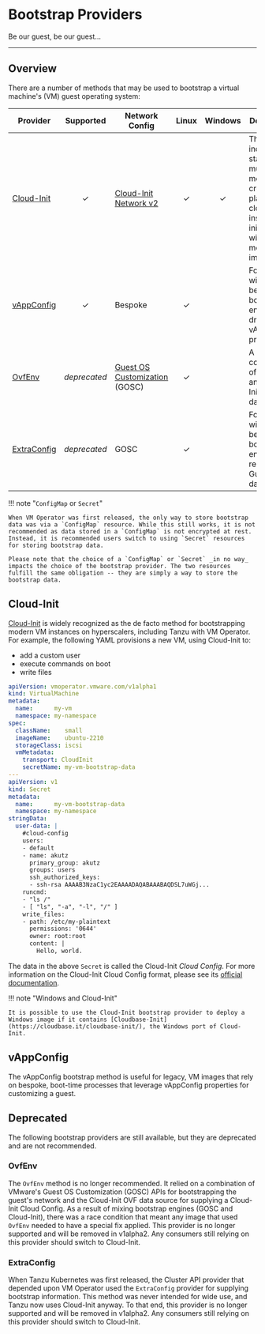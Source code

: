 # Bootstrap Providers

Be our guest, be our guest...

---

## Overview

There are a number of methods that may be used to bootstrap a virtual machine's (VM) guest operating system:

| Provider                    | Supported    | Network Config                | Linux | Windows | Description |
|-----------------------------|:------------:|-------------------------------|:-----:|:-------:|-------------|
| [Cloud-Init](#cloud-init)   |       ✓      | [Cloud-Init Network v2](https://cloudinit.readthedocs.io/en/latest/reference/network-config-format-v2.html) |   ✓   |     ✓    | The industry standard, multi-distro method for cross-platform, cloud instance initialization with modern, VM images |
| [vAppConfig](#vappconfig)   |       ✓      | Bespoke                       |   ✓   |         | For images with bespoke, bootstrap engines driven by vAppConfig properties |
| [OvfEnv](#ovfenv)           | _deprecated_ | [Guest OS Customization](https://vdc-download.vmware.com/vmwb-repository/dcr-public/c476b64b-c93c-4b21-9d76-be14da0148f9/04ca12ad-59b9-4e1c-8232-fd3d4276e52c/SDK/vsphere-ws/docs/ReferenceGuide/vim.vm.customization.Specification.html) (GOSC) |   ✓   |         | A combination of GOSC and Cloud-Init user-data |
| [ExtraConfig](#extraconfig) | _deprecated_ | GOSC                          |   ✓   |         | For images with bespoke, bootstrap engines that rely on Guest Info data |

!!! note "`ConfigMap` or `Secret`"

    When VM Operator was first released, the only way to store bootstrap data was via a `ConfigMap` resource. While this still works, it is not recommended as data stored in a `ConfigMap` is not encrypted at rest. Instead, it is recommended users switch to using `Secret` resources for storing bootstrap data.

    Please note that the choice of a `ConfigMap` or `Secret` _in no way_ impacts the choice of the bootstrap provider. The two resources fulfill the same obligation -- they are simply a way to store the bootstrap data.

## Cloud-Init

[Cloud-Init](https://cloudinit.readthedocs.io/en/latest/) is widely recognized as the de facto method for bootstrapping modern VM instances on hyperscalers, including Tanzu with VM Operator. For example, the following YAML provisions a new VM, using Cloud-Init to:

* add a custom user
* execute commands on boot
* write files

```yaml
apiVersion: vmoperator.vmware.com/v1alpha1
kind: VirtualMachine
metadata:
  name:      my-vm
  namespace: my-namespace
spec:
  className:    small
  imageName:    ubuntu-2210
  storageClass: iscsi
  vmMetadata:
    transport: CloudInit
    secretName: my-vm-bootstrap-data
---
apiVersion: v1
kind: Secret
metadata:
  name:      my-vm-bootstrap-data
  namespace: my-namespace
stringData:
  user-data: |
    #cloud-config
    users:
    - default
    - name: akutz
      primary_group: akutz
      groups: users
      ssh_authorized_keys:
      - ssh-rsa AAAAB3NzaC1yc2EAAAADAQABAAABAQDSL7uWGj...
    runcmd:
    - "ls /"
    - [ "ls", "-a", "-l", "/" ]
    write_files:
    - path: /etc/my-plaintext
      permissions: '0644'
      owner: root:root
      content: |
        Hello, world.
```

The data in the above `Secret` is called the Cloud-Init _Cloud Config_. For more information on the Cloud-Init Cloud Config format, please see its [official documentation](https://cloudinit.readthedocs.io/en/latest/reference/examples.html).

!!! note "Windows and Cloud-Init"

    It is possible to use the Cloud-Init bootstrap provider to deploy a Windows image if it contains [Cloudbase-Init](https://cloudbase.it/cloudbase-init/), the Windows port of Cloud-Init.

## vAppConfig

The vAppConfig bootstrap method is useful for legacy, VM images that rely on bespoke, boot-time processes that leverage vAppConfig properties for customizing a guest.

## Deprecated

The following bootstrap providers are still available, but they are deprecated and are not recommended.

### OvfEnv

The `OvfEnv` method is no longer recommended. It relied on a combination of VMware's Guest OS Customization (GOSC) APIs for bootstrapping the guest's network and the Cloud-Init OVF data source for supplying a Cloud-Init Cloud Config. As a result of mixing bootstrap engines (GOSC and Cloud-Init), there was a race condition that meant any image that used `OvfEnv` needed to have a special fix applied. This provider is no longer supported and will be removed in v1alpha2. Any consumers still relying on this provider should switch to Cloud-Init.

### ExtraConfig

When Tanzu Kubernetes was first released, the Cluster API provider that depended upon VM Operator used the `ExtraConfig` provider for supplying bootstrap information. This method was never intended for wide use, and Tanzu now uses Cloud-Init anyway. To that end, this provider is no longer supported and will be removed in v1alpha2. Any consumers still relying on this provider should switch to Cloud-Init.
